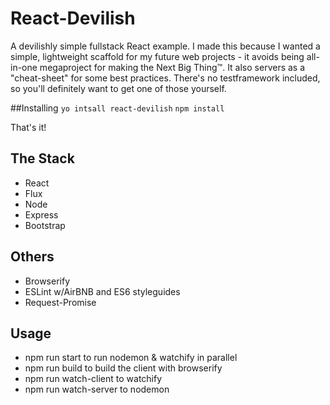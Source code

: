 # React-Devilish
A devilishly simple fullstack React example. I made this because I wanted a simple, lightweight scaffold for my future web projects - it avoids being all-in-one megaproject for making the Next Big Thing™. It also servers as a "cheat-sheet" for some best practices. There's no testframework included, so you'll definitely want to get one of those yourself. 

##Installing
`yo intsall react-devilish`
`npm install`

That's it!

## The Stack
* React
* Flux
* Node
* Express
* Bootstrap

## Others
* Browserify
* ESLint w/AirBNB and ES6 styleguides
* Request-Promise

## Usage
* npm run start to run nodemon & watchify in parallel
* npm run build to build the client with browserify
* npm run watch-client to watchify
* npm run watch-server to nodemon
